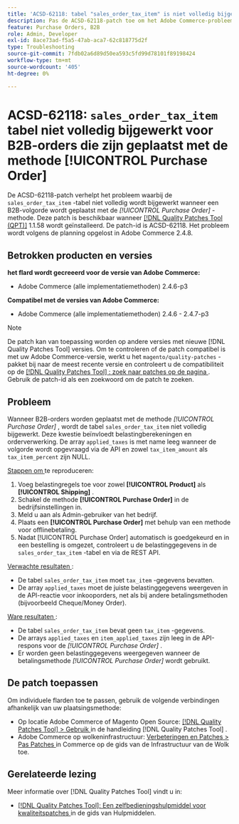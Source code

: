 ```yaml
---
title: 'ACSD-62118: tabel "sales_order_tax_item" is niet volledig bijgewerkt voor B2B-orders die zijn geplaatst met de methode [!UICONTROL Purchase Order]'
description: Pas de ACSD-62118-patch toe om het Adobe Commerce-probleem op te lossen waarbij de tabel "sales_order_tax_item" niet volledig wordt bijgewerkt wanneer B2B-orders worden geplaatst met de methode [!UICONTROL Purchase Order] .
feature: Purchase Orders, B2B
role: Admin, Developer
exl-id: 8ace73ad-f5a5-47ab-aca7-62c818775d2f
type: Troubleshooting
source-git-commit: 7fdb02a6d89d50ea593c5fd99d78101f89198424
workflow-type: tm+mt
source-wordcount: '405'
ht-degree: 0%

---
```


# ACSD-62118: `sales_order_tax_item` tabel niet volledig bijgewerkt voor B2B-orders die zijn geplaatst met de methode [!UICONTROL Purchase Order]

De ACSD-62118-patch verhelpt het probleem waarbij de `sales_order_tax_item` -tabel niet volledig wordt bijgewerkt wanneer een B2B-volgorde wordt geplaatst met de *[!UICONTROL Purchase Order]* -methode. Deze patch is beschikbaar wanneer [[!DNL Quality Patches Tool (QPT)]](/help/tools/quality-patches-tool/quality-patches-tool-to-self-serve-quality-patches.md) 1.1.58 wordt geïnstalleerd. De patch-id is ACSD-62118. Het probleem wordt volgens de planning opgelost in Adobe Commerce 2.4.8.

## Betrokken producten en versies

**het flard wordt gecreeerd voor de versie van Adobe Commerce:**

* Adobe Commerce (alle implementatiemethoden) 2.4.6-p3

**Compatibel met de versies van Adobe Commerce:**

* Adobe Commerce (alle implementatiemethoden) 2.4.6 - 2.4.7-p3

>[!NOTE]
>
>De patch kan van toepassing worden op andere versies met nieuwe [!DNL Quality Patches Tool] versies. Om te controleren of de patch compatibel is met uw Adobe Commerce-versie, werkt u het `magento/quality-patches` -pakket bij naar de meest recente versie en controleert u de compatibiliteit op de [[!DNL Quality Patches Tool] : zoek naar patches op de pagina ](https://experienceleague.adobe.com/tools/commerce-quality-patches/index.html) . Gebruik de patch-id als een zoekwoord om de patch te zoeken.

## Probleem

Wanneer B2B-orders worden geplaatst met de methode *[!UICONTROL Purchase Order]* , wordt de tabel `sales_order_tax_item` niet volledig bijgewerkt. Deze kwestie beïnvloedt belastingberekeningen en orderverwerking. De array `applied_taxes` is met name leeg wanneer de volgorde wordt opgevraagd via de API en zowel `tax_item_amount` als `tax_item_percent` zijn NULL.

<u> Stappen om </u> te reproduceren:

1. Voeg belastingregels toe voor zowel **[!UICONTROL Product]** als **[!UICONTROL Shipping]** .
1. Schakel de methode **[!UICONTROL Purchase Order]** in de bedrijfsinstellingen in.
1. Meld u aan als Admin-gebruiker van het bedrijf.
1. Plaats een **[!UICONTROL Purchase Order]** met behulp van een methode voor offlinebetaling.
1. Nadat [!UICONTROL Purchase Order] automatisch is goedgekeurd en in een bestelling is omgezet, controleert u de belastinggegevens in de `sales_order_tax_item` -tabel en via de REST API.

<u> Verwachte resultaten </u>:

* De tabel `sales_order_tax_item` moet `tax_item` -gegevens bevatten.
* De array `applied_taxes` moet de juiste belastinggegevens weergeven in de API-reactie voor inkooporders, net als bij andere betalingsmethoden (bijvoorbeeld Cheque/Money Order).

<u> Ware resultaten </u>:

* De tabel `sales_order_tax_item` bevat geen `tax_item` -gegevens.
* De arrays `applied_taxes` en `item_applied_taxes` zijn leeg in de API-respons voor de *[!UICONTROL Purchase Order]* .
* Er worden geen belastinggegevens weergegeven wanneer de betalingsmethode *[!UICONTROL Purchase Order]* wordt gebruikt.

## De patch toepassen

Om individuele flarden toe te passen, gebruik de volgende verbindingen afhankelijk van uw plaatsingsmethode:

* Op locatie Adobe Commerce of Magento Open Source: [[!DNL Quality Patches Tool] > Gebruik ](/help/tools/quality-patches-tool/usage.md) in de handleiding [!DNL Quality Patches Tool] .
* Adobe Commerce op wolkeninfrastructuur: [ Verbeteringen en Patches > Pas Patches ](https://experienceleague.adobe.com/docs/commerce-cloud-service/user-guide/develop/upgrade/apply-patches.html) in Commerce op de gids van de Infrastructuur van de Wolk toe.

## Gerelateerde lezing

Meer informatie over [!DNL Quality Patches Tool] vindt u in:

* [[!DNL Quality Patches Tool]: Een zelfbedieningshulpmiddel voor kwaliteitspatches ](/help/tools/quality-patches-tool/quality-patches-tool-to-self-serve-quality-patches.md) in de gids van Hulpmiddelen.
